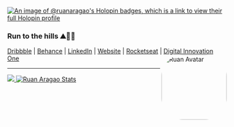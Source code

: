 [![An image of @ruanaragao's Holopin badges, which is a link to view their full Holopin profile](https://holopin.me/ruanaragao)](https://holopin.io/@ruanaragao)

<!--![Me](https://ruanaragao.netlify.app/static/myhead-398ede0c9514dc8f8f90a577453caf4c.png)-->
### Run to the hills ⛰🏃‍♂️

[Dribbble](https://dribbble.com/ruanaragao) | <a href="https://behance.com/ruanaragao" rel="nofollow noreferrer">Behance</a> | <a href="https://linkedin.com/in/ruanaragao" rel="nofollow noreferrer">LinkedIn</a> | <a href="https://ruanaragao.netlify.com" rel="nofollow noreferrer">Website</a> | [Rocketseat](https://app.rocketseat.com.br/me/ruanaragao) | [Digital Innovation One](https://web.dio.me/users/ruanaragao)
[<img align="right" alt="Ruan Avatar" height="150" style="border-radius:50px;" src="https://user-images.githubusercontent.com/1015013/189724718-7e488ae7-4835-4d8f-a4ec-52e9025bd5b0.png">](#)

---
<!--
![Ruan Aragao github stats](https://github-readme-stats.vercel.app/api?username=RuanAragao&theme=radical&show_icons=true&count_private=true)

![Ruan Aragao Stats](https://github-profile-summary-cards.vercel.app/api/cards/repos-per-language?username=RuanAragao&theme=zenburn)
-->
[
![](http://github-profile-summary-cards.vercel.app/api/cards/stats?username=RuanAragao&theme=zenburn)
![Ruan Aragao Stats](https://github-profile-summary-cards.vercel.app/api/cards/most-commit-language?username=RuanAragao&theme=zenburn)
](#)

<!--![Ruan Aragao Summary](https://github-profile-summary-cards.vercel.app/api/cards/profile-details?username=RuanAragao&theme=zenburn)

## ☕️ You can support by buying a coffee here
<a href="https://www.buymeacoffee.com/ruanaragao" target="_blank">
   <img src="https://cdn.buymeacoffee.com/buttons/default-red.png" alt="Buy Me A Coffee"height="35" width="160" loading="lazy">
</a>
-->
